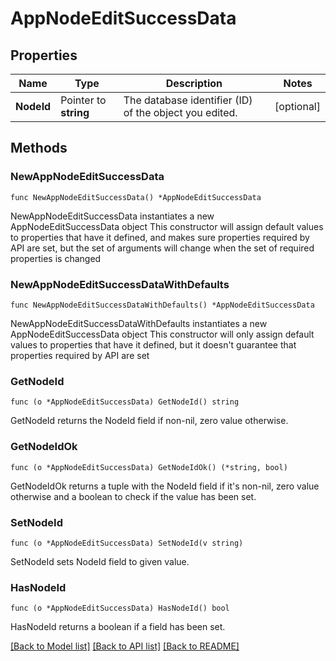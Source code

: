 # AppNodeEditSuccessData

## Properties

Name | Type | Description | Notes
------------ | ------------- | ------------- | -------------
**NodeId** | Pointer to **string** | The database identifier (ID) of the object you edited. | [optional] 

## Methods

### NewAppNodeEditSuccessData

`func NewAppNodeEditSuccessData() *AppNodeEditSuccessData`

NewAppNodeEditSuccessData instantiates a new AppNodeEditSuccessData object
This constructor will assign default values to properties that have it defined,
and makes sure properties required by API are set, but the set of arguments
will change when the set of required properties is changed

### NewAppNodeEditSuccessDataWithDefaults

`func NewAppNodeEditSuccessDataWithDefaults() *AppNodeEditSuccessData`

NewAppNodeEditSuccessDataWithDefaults instantiates a new AppNodeEditSuccessData object
This constructor will only assign default values to properties that have it defined,
but it doesn't guarantee that properties required by API are set

### GetNodeId

`func (o *AppNodeEditSuccessData) GetNodeId() string`

GetNodeId returns the NodeId field if non-nil, zero value otherwise.

### GetNodeIdOk

`func (o *AppNodeEditSuccessData) GetNodeIdOk() (*string, bool)`

GetNodeIdOk returns a tuple with the NodeId field if it's non-nil, zero value otherwise
and a boolean to check if the value has been set.

### SetNodeId

`func (o *AppNodeEditSuccessData) SetNodeId(v string)`

SetNodeId sets NodeId field to given value.

### HasNodeId

`func (o *AppNodeEditSuccessData) HasNodeId() bool`

HasNodeId returns a boolean if a field has been set.


[[Back to Model list]](../README.md#documentation-for-models) [[Back to API list]](../README.md#documentation-for-api-endpoints) [[Back to README]](../README.md)


